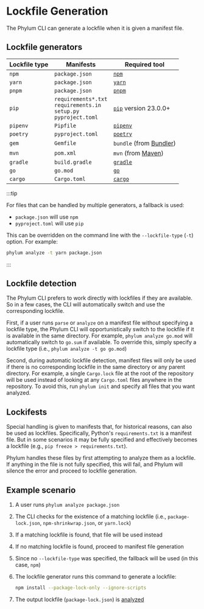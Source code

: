 # Lockfile Generation

The Phylum CLI can generate a lockfile when it is given a manifest file.

## Lockfile generators

| Lockfile type | Manifests        | Required tool               |
| ------------- | ---------        | -------------               |
| `npm`         | `package.json`   | [`npm`][npm]                |
| `yarn`        | `package.json`   | [`yarn`][yarn]              |
| `pnpm`        | `package.json`   | [`pnpm`][pnpm]              |
| `pip`         | `requirements*.txt` <br/> `requirements.in` <br/> `setup.py` <br/> `pyproject.toml` | [`pip`][pip] version 23.0.0+ |
| `pipenv`      | `Pipfile`        | [`pipenv`][pipenv]          |
| `poetry`      | `pyproject.toml` | [`poetry`][poetry]          |
| `gem`         | `Gemfile`        | `bundle` (from [Bundler][]) |
| `mvn`         | `pom.xml`        | `mvn` (from [Maven][])      |
| `gradle`      | `build.gradle`   | [`gradle`][gradle]          |
| `go`          | `go.mod`         | [`go`][go]                  |
| `cargo`       | `Cargo.toml`     | [`cargo`][cargo]            |

[npm]: https://nodejs.org
[yarn]: https://yarnpkg.com
[pnpm]: https://pnpm.io
[pip]: https://pip.pypa.io
[pipenv]: https://github.com/pypa/pipenv
[poetry]: https://python-poetry.org
[bundler]: https://bundler.io
[maven]: https://maven.apache.org
[gradle]: https://gradle.org
[go]: https://go.dev
[cargo]: https://www.rust-lang.org

:::tip

For files that can be handled by multiple generators, a fallback is used:

* `package.json` will use `npm`
* `pyproject.toml` will use `pip`

This can be overridden on the command line with the `--lockfile-type` (`-t`) option. For example:

```sh
phylum analyze -t yarn package.json
```

:::

## Lockfile detection

The Phylum CLI prefers to work directly with lockfiles if they are available. So in a few cases, the CLI will automatically switch and use the corresponding lockfile.

First, if a user runs `parse` or `analyze` on a manifest file without specifying a lockfile type, the Phylum CLI will opportunistically switch to the lockfile if it is available in the same directory. For example, `phylum analyze go.mod` will automatically switch to `go.sum` if available. To override this, simply specify a lockfile type (i.e., `phylum analyze -t go go.mod`)

Second, during automatic lockfile detection, manifest files will only be used if there is no corresponding lockfile in the same directory or any parent directory. For example, a single `Cargo.lock` file at the root of the repository will be used instead of looking at any `Cargo.toml` files anywhere in the repository. To avoid this, run `phylum init` and specify all files that you want analyzed.

## Lockifests

Special handling is given to manifests that, for historical reasons, can also be used as lockfiles. Specifically, Python's `requirements.txt` is a manifest file. But in some scenarios it may be fully specified and effectively becomes a lockfile (e.g., `pip freeze > requirements.txt`).

Phylum handles these files by first attempting to analyze them as a lockfile. If anything in the file is not fully specified, this will fail, and Phylum will silence the error and proceed to lockfile generation.

## Example scenario

1. A user runs `phylum analyze package.json`
2. The CLI checks for the existence of a matching lockfile (i.e., `package-lock.json`, `npm-shrinkwrap.json`, or `yarn.lock`)
3. If a matching lockfile is found, that file will be used instead
4. If no matching lockfile is found, proceed to manifest file generation
5. Since no `--lockfile-type` was specified, the fallback will be used (in this case, `npm`)
6. The lockfile generator runs this command to generate a lockfile:

   ```sh
   npm install --package-lock-only --ignore-scripts
   ```

7. The output lockfile (`package-lock.json`) is [analyzed](./analyzing_dependencies.md)
